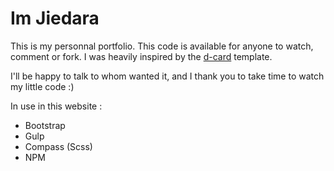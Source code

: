 # Im Jiedara

This is my personnal portfolio. This code is available for anyone to watch, comment or fork.
I was heavily inspired by the [d-card](https://wrapbootstrap.com/theme/d.card-personal-html-template-WB056GK5C) template.

I'll be happy to talk to whom wanted it, and I thank you to take time to watch my little code :)

In use in this website : 

- Bootstrap
- Gulp
- Compass (Scss)
- NPM